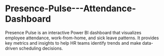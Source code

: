 # Presence-Pulse---Attendance-Dashboard
 Presence Pulse is an interactive Power BI dashboard that visualizes employee attendance, work-from-home, and sick leave patterns. It provides key metrics and insights to help HR teams identify trends and make data-driven scheduling decisions.

